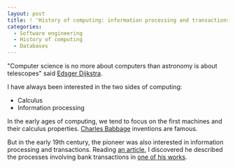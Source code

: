 ```yaml
--- 
layout: post 
title: ! 'History of computing: information processing and transactions' 
categories:
  - Software engineering
  - History of computing
  - Databases
---
```


<p>
	"Computer science is no more about computers than astronomy is about
	telescopes" said <a href="http://viaf.org/viaf/17820452">Edsger
		Dijkstra</a>.
</p>
<p>
	I have always been interested in the two sides of
	computing:
</p>
<p>
<ul>
	<li>Calculus</li>
	<li>Information processing</li>
</ul>
<p>
In the early ages of computing, we tend to focus on the first machines
and their calculus properties.
<a href="http://viaf.org/viaf/4963723">Charles Babbage</a>
inventions are famous.
</p>
<p>
	But in the early 19th century, the pioneer was also interested in
	information processing and transactions. Reading <a
		href="http://dx.doi.org/10.1145/1831407.1831417">an article</a>, I
	discovered he described the processes involving bank transactions in <a
		href="http://books.google.fr/books/about/On_the_Economy_of_Machinery_and_Manufact.html?id=4QWZq4FDoH4C">one
		of his works</a>.
</p>